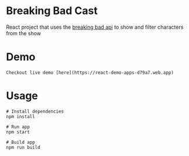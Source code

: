 # Breaking Bad Cast

React project that uses the [breaking bad api](https://breakingbadapi.com/documentation) to show and filter characters from the show

# Demo
```
Checkout live demo [here](https://react-demo-apps-d79a7.web.app) 
```

# Usage

```
# Install dependencies
npm install
```

```
# Run app
npm start
```

```
# Build app
npm run build
```
